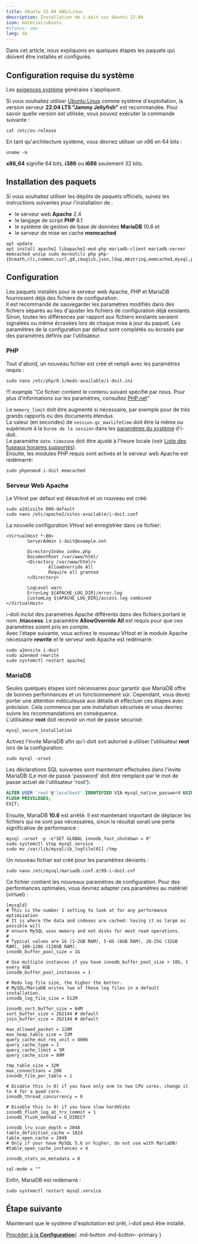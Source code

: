 ```yaml
---
title: Ubuntu 22.04 GNU/Linux
description: Installation de i-doit sur Ubuntu 22.04
icon: material/ubuntu
#status: new
lang: de
---
```


Dans cet article, nous expliquons en quelques étapes les paquets qui doivent être installés et configurés.

## Configuration requise du système

Les [exigences système](../../system-requirements.md) générales s'appliquent.

Si vous souhaitez utiliser [Ubuntu Linux](https://www.ubuntu.com/) comme système d'exploitation, la version serveur **22.04 LTS "Jammy Jellyfish"** est recommandée. Pour savoir quelle version est utilisée, vous pouvez exécuter la commande suivante :

```shell
cat /etc/os-release
```

En tant qu'architecture système, vous devriez utiliser un x86 en 64 bits :

```shell
uname -m
```

**x86_64** signifie 64 bits, **i386** ou **i686** seulement 32 bits.

## Installation des paquets

Si vous souhaitez utiliser les dépôts de paquets officiels, suivez les instructions suivantes pour l'installation de :

*   le serveur web **Apache** 2.4
*   le langage de script **PHP** 8.1
*   le système de gestion de base de données **MariaDB** 10.6 et
*   le serveur de mise en cache **memcached**

```shell
apt update
apt install apache2 libapache2-mod-php mariadb-client mariadb-server memcached unzip sudo moreutils php php-{bcmath,cli,common,curl,gd,imagick,json,ldap,mbstring,memcached,mysql,pgsql,soap,xml,zip}
```

## Configuration

Les paquets installés pour le serveur web Apache, PHP et MariaDB fournissent déjà des fichiers de configuration.<br>
Il est recommandé de sauvegarder les paramètres modifiés dans des fichiers séparés au lieu d'ajuster les fichiers de configuration déjà existants. Sinon, toutes les différences par rapport aux fichiers existants seraient signalées ou même écrasées lors de chaque mise à jour du paquet. Les paramètres de la configuration par défaut sont complétés ou écrasés par des paramètres définis par l'utilisateur.

### PHP

Tout d'abord, un nouveau fichier est créé et rempli avec les paramètres requis :

```shell
sudo nano /etc/php/8.1/mods-available/i-doit.ini
```

!!! example "Ce fichier contient le contenu suivant spécifié par nous. Pour plus d'informations sur les paramètres, consultez [PHP.net](https://www.php.net/manual/de/ini.core.php)"

Le `memory_limit` doit être augmenté si nécessaire, par exemple pour de très grands rapports ou des documents étendus.<br>
La valeur (en secondes) de `session.gc_maxlifetime` doit être la même ou supérieure à la `Durée de la session` dans les [paramètres du système](../system-settings.md) d'i-doit.<br>
Le paramètre `date.timezone` doit être ajusté à l'heure locale (voir [Liste des fuseaux horaires supportés](http://php.net/manual/en/timezones.php)).<br>
Ensuite, les modules PHP requis sont activés et le serveur web Apache est redémarré:<br>

```shell
sudo phpenmod i-doit memcached
```

### Serveur Web Apache

Le VHost par défaut est désactivé et un nouveau est créé:

```shell
sudo a2dissite 000-default
sudo nano /etc/apache2/sites-available/i-doit.conf
```

La nouvelle configuration VHost est enregistrée dans ce fichier:

```shell
<VirtualHost *:80>
        ServerAdmin i-doit@example.net

        DirectoryIndex index.php
        DocumentRoot /var/www/html/
        <Directory /var/www/html/>
                AllowOverride All
                Require all granted
        </Directory>

        LogLevel warn
        ErrorLog ${APACHE_LOG_DIR}/error.log
        CustomLog ${APACHE_LOG_DIR}/access.log combined
</VirtualHost>
```

i-doit inclut des paramètres Apache différents dans des fichiers portant le nom **.htaccess**. Le paramètre **AllowOverride All** est requis pour que ces paramètres soient pris en compte.<br>
Avec l'étape suivante, vous activez le nouveau VHost et le module Apache nécessaire **rewrite** et le serveur web Apache est redémarré:

```shell
sudo a2ensite i-doit
sudo a2enmod rewrite
sudo systemctl restart apache2
```

### MariaDB

Seules quelques étapes sont nécessaires pour garantir que MariaDB offre de bonnes performances et un fonctionnement sûr. Cependant, vous devez porter une attention méticuleuse aux détails et effectuer ces étapes avec précision. Cela commence par une installation sécurisée et vous devriez suivre les recommandations en conséquence.<br>
L'utilisateur **root** doit recevoir un mot de passe sécurisé:

```shell
mysql_secure_installation
```

Activez l'invite MariaDB afin qu'i-doit soit autorisé à utiliser l'utilisateur **root** lors de la configuration:

```shell
sudo mysql -uroot
```

Les déclarations SQL suivantes sont maintenant effectuées dans l'invite MariaDB (Le mot de passe 'password' doit être remplacé par le mot de passe actuel de l'utilisateur 'root'):

```sql
ALTER USER 'root'@'localhost' IDENTIFIED VIA mysql_native_password USING PASSWORD('password');
FLUSH PRIVILEGES;
EXIT;
```


Ensuite, MariaDB **10.6** est arrêté. Il est maintenant important de déplacer les fichiers qui ne sont pas nécessaires, sinon le résultat serait une perte significative de performance :

```shell
mysql -uroot -p -e"SET GLOBAL innodb_fast_shutdown = 0"
sudo systemctl stop mysql.service
sudo mv /var/lib/mysql/ib_logfile[01] /tmp
```


Un nouveau fichier est créé pour les paramètres déviants :

```shell
sudo nano /etc/mysql/mariadb.conf.d/99-i-doit.cnf
```


Ce fichier contient les nouveaux paramètres de configuration. Pour des performances optimales, vous devriez adapter ces paramètres au matériel (virtuel) :

```shell
[mysqld]
# This is the number 1 setting to look at for any performance optimization
# It is where the data and indexes are cached: having it as large as possible will
# ensure MySQL uses memory and not disks for most read operations.
#
# Typical values are 1G (1-2GB RAM), 5-6G (8GB RAM), 20-25G (32GB RAM), 100-120G (128GB RAM).
innodb_buffer_pool_size = 1G

# Use multiple instances if you have innodb_buffer_pool_size > 10G, 1 every 4GB
innodb_buffer_pool_instances = 1

# Redo log file size, the higher the better.
# MySQL/MariaDB writes two of these log files in a default installation.
innodb_log_file_size = 512M

innodb_sort_buffer_size = 64M
sort_buffer_size = 262144 # default
join_buffer_size = 262144 # default

max_allowed_packet = 128M
max_heap_table_size = 32M
query_cache_min_res_unit = 4096
query_cache_type = 1
query_cache_limit = 5M
query_cache_size = 80M

tmp_table_size = 32M
max_connections = 200
innodb_file_per_table = 1

# Disable this (= 0) if you have only one to two CPU cores, change it to 4 for a quad core.
innodb_thread_concurrency = 0

# Disable this (= 0) if you have slow harddisks
innodb_flush_log_at_trx_commit = 1
innodb_flush_method = O_DIRECT

innodb_lru_scan_depth = 2048
table_definition_cache = 1024
table_open_cache = 2048
# Only if your have MySQL 5.6 or higher, do not use with MariaDB!
#table_open_cache_instances = 4

innodb_stats_on_metadata = 0

sql-mode = ""
```


Enfin, MariaDB est redémarré :

```shell
sudo systemctl restart mysql.service
```


## Étape suivante

Maintenant que le système d'exploitation est prêt, i-doit peut être installé.

[Procéder à la **Configuration**](../setup.md){ .md-button .md-button--primary }

